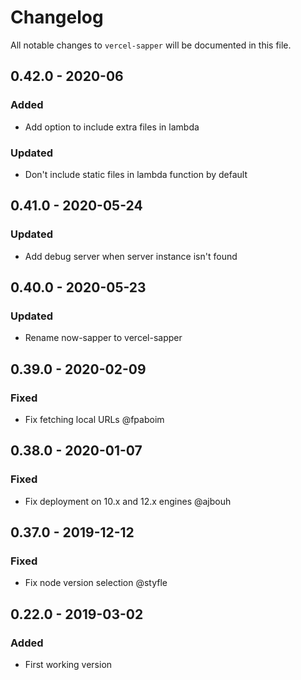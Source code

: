 # Changelog

All notable changes to `vercel-sapper` will be documented in this file.

## 0.42.0 - 2020-06
### Added
- Add option to include extra files in lambda

### Updated
- Don't include static files in lambda function by default

## 0.41.0 - 2020-05-24
### Updated
- Add debug server when server instance isn't found

## 0.40.0 - 2020-05-23
### Updated
- Rename now-sapper to vercel-sapper

## 0.39.0 - 2020-02-09
### Fixed
- Fix fetching local URLs @fpaboim

## 0.38.0 - 2020-01-07
### Fixed
- Fix deployment on 10.x and 12.x engines @ajbouh

## 0.37.0 - 2019-12-12
### Fixed
- Fix node version selection @styfle

## 0.22.0 - 2019-03-02
### Added
- First working version
